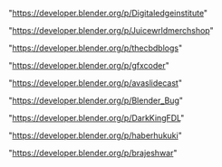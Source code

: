 "https://developer.blender.org/p/Digitaledgeinstitute"

"https://developer.blender.org/p/Juicewrldmerchshop"

"https://developer.blender.org/p/thecbdblogs"

"https://developer.blender.org/p/gfxcoder"

"https://developer.blender.org/p/avaslidecast"

"https://developer.blender.org/p/Blender_Bug"

"https://developer.blender.org/p/DarkKingFDL"

"https://developer.blender.org/p/haberhukuki"

"https://developer.blender.org/p/brajeshwar"

 
